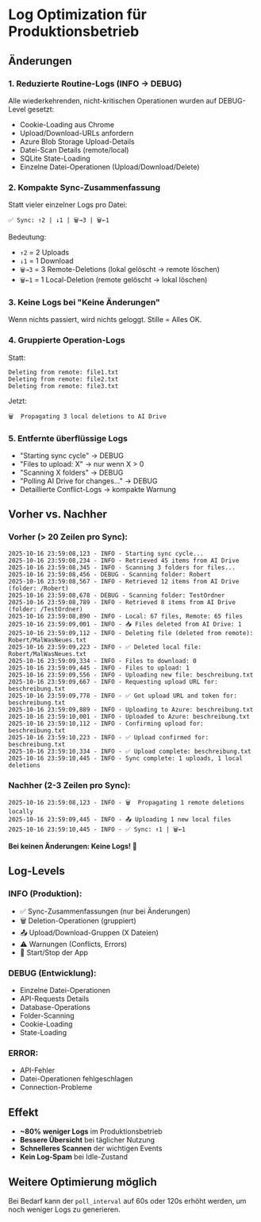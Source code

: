 # Log Optimization für Produktionsbetrieb

## Änderungen

### 1. **Reduzierte Routine-Logs** (INFO → DEBUG)
Alle wiederkehrenden, nicht-kritischen Operationen wurden auf DEBUG-Level gesetzt:

- Cookie-Loading aus Chrome
- Upload/Download-URLs anfordern
- Azure Blob Storage Upload-Details
- Datei-Scan Details (remote/local)
- SQLite State-Loading
- Einzelne Datei-Operationen (Upload/Download/Delete)

### 2. **Kompakte Sync-Zusammenfassung**
Statt vieler einzelner Logs pro Datei:
```
✅ Sync: ↑2 | ↓1 | 🗑️→3 | 🗑️←1
```

Bedeutung:
- `↑2` = 2 Uploads
- `↓1` = 1 Download
- `🗑️→3` = 3 Remote-Deletions (lokal gelöscht → remote löschen)
- `🗑️←1` = 1 Local-Deletion (remote gelöscht → lokal löschen)

### 3. **Keine Logs bei "Keine Änderungen"**
Wenn nichts passiert, wird nichts geloggt. Stille = Alles OK.

### 4. **Gruppierte Operation-Logs**
Statt:
```
Deleting from remote: file1.txt
Deleting from remote: file2.txt
Deleting from remote: file3.txt
```

Jetzt:
```
🗑️  Propagating 3 local deletions to AI Drive
```

### 5. **Entfernte überflüssige Logs**
- "Starting sync cycle" → DEBUG
- "Files to upload: X" → nur wenn X > 0
- "Scanning X folders" → DEBUG
- "Polling AI Drive for changes..." → DEBUG
- Detaillierte Conflict-Logs → kompakte Warnung

## Vorher vs. Nachher

### Vorher (> 20 Zeilen pro Sync):
```
2025-10-16 23:59:08,123 - INFO - Starting sync cycle...
2025-10-16 23:59:08,234 - INFO - Retrieved 45 items from AI Drive
2025-10-16 23:59:08,345 - INFO - Scanning 3 folders for files...
2025-10-16 23:59:08,456 - DEBUG - Scanning folder: Robert
2025-10-16 23:59:08,567 - INFO - Retrieved 12 items from AI Drive (folder: /Robert)
2025-10-16 23:59:08,678 - DEBUG - Scanning folder: TestOrdner
2025-10-16 23:59:08,789 - INFO - Retrieved 8 items from AI Drive (folder: /TestOrdner)
2025-10-16 23:59:08,890 - INFO - Local: 67 files, Remote: 65 files
2025-10-16 23:59:09,001 - INFO - 📥 Files deleted from AI Drive: 1
2025-10-16 23:59:09,112 - INFO - Deleting file (deleted from remote): Robert/MalWasNeues.txt
2025-10-16 23:59:09,223 - INFO - ✅ Deleted local file: Robert/MalWasNeues.txt
2025-10-16 23:59:09,334 - INFO - Files to download: 0
2025-10-16 23:59:09,445 - INFO - Files to upload: 1
2025-10-16 23:59:09,556 - INFO - Uploading new file: beschreibung.txt
2025-10-16 23:59:09,667 - INFO - Requesting upload URL for: beschreibung.txt
2025-10-16 23:59:09,778 - INFO - ✅ Got upload URL and token for: beschreibung.txt
2025-10-16 23:59:09,889 - INFO - Uploading to Azure: beschreibung.txt
2025-10-16 23:59:10,001 - INFO - Uploaded to Azure: beschreibung.txt
2025-10-16 23:59:10,112 - INFO - Confirming upload for: beschreibung.txt
2025-10-16 23:59:10,223 - INFO - ✅ Upload confirmed for: beschreibung.txt
2025-10-16 23:59:10,334 - INFO - ✅ Upload complete: beschreibung.txt
2025-10-16 23:59:10,445 - INFO - Sync complete: 1 uploads, 1 local deletions
```

### Nachher (2-3 Zeilen pro Sync):
```
2025-10-16 23:59:08,123 - INFO - 🗑️  Propagating 1 remote deletions locally
2025-10-16 23:59:09,445 - INFO - 📤 Uploading 1 new local files
2025-10-16 23:59:10,445 - INFO - ✅ Sync: ↑1 | 🗑️←1
```

**Bei keinen Änderungen: Keine Logs! 🎯**

## Log-Levels

### INFO (Produktion):
- ✅ Sync-Zusammenfassungen (nur bei Änderungen)
- 🗑️ Deletion-Operationen (gruppiert)
- 📤 Upload/Download-Gruppen (X Dateien)
- ⚠️ Warnungen (Conflicts, Errors)
- 🚀 Start/Stop der App

### DEBUG (Entwicklung):
- Einzelne Datei-Operationen
- API-Requests Details
- Database-Operations
- Folder-Scanning
- Cookie-Loading
- State-Loading

### ERROR:
- API-Fehler
- Datei-Operationen fehlgeschlagen
- Connection-Probleme

## Effekt
- **~80% weniger Logs** im Produktionsbetrieb
- **Bessere Übersicht** bei täglicher Nutzung
- **Schnelleres Scannen** der wichtigen Events
- **Kein Log-Spam** bei Idle-Zustand

## Weitere Optimierung möglich
Bei Bedarf kann der `poll_interval` auf 60s oder 120s erhöht werden, um noch weniger Logs zu generieren.
